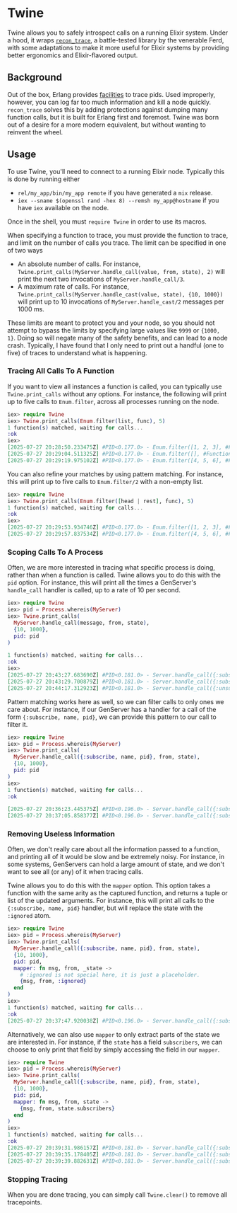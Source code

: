 # Twine

Twine allows you to safely introspect calls on a running Elixir system. Under a
hood, it wraps [`recon_trace`](https://ferd.github.io/recon/recon_trace.html),
a battle-tested library by the venerable Ferd, with some adaptations to make it
more useful for Elixir systems by providing better ergonomics and
Elixir-flavored output.

## Background
Out of the box, Erlang provides
[facilities](https://www.erlang.org/doc/apps/erts/erlang.html#trace_pattern/2)
to trace pids. Used improperly, however, you can log far too much information
and kill a node quickly. `recon_trace` solves this by adding protections against
dumping many function calls, but it is built for Erlang first and foremost.
Twine was born out of a desire for a more modern equivalent, but without wanting
to reinvent the wheel.

## Usage
To use Twine, you'll need to connect to a running Elixir node. Typically this is
done by running either 
- `rel/my_app/bin/my_app remote` if you have generated a `mix` release.
- `iex --sname $(openssl rand -hex 8) --remsh my_app@hostname` if you have
  `iex` available on the node.


Once in the shell, you must `require Twine` in order to use its macros.

When specifying a function to trace, you must provide the function to trace, and
limit on the number of calls you trace. The limit can be specified in one of two
ways

- An absolute number of calls. For instance,
`Twine.print_calls(MyServer.handle_call(value, from, state), 2)`
  will print the next two invocations of `MyServer.handle_call/3`.
- A maximum rate of calls. For instance,
`Twine.print_calls(MyServer.handle_cast(value, state), {10, 1000})`
  will print up to 10 invocations of `MyServer.handle_cast/2` messages per 1000
ms.

These limits are meant to protect you and your node, so you should not attempt
to bypass the limits by specifying large values like `9999` or `{1000, 1}`.
Doing so will negate many of the safety benefits, and can lead to a node crash.
Typically, I have found that I only need to print out a handful (one to five) of
traces to understand what is happening.


### Tracing All Calls To A Function

If you want to view all instances a function is called, you can typically use
`Twine.print_calls` without any options. For instance, the following will print
up to five calls to `Enum.filter`, across all processes running on the node.

```elixir
iex> require Twine
iex> Twine.print_calls(Enum.filter(list, func), 5)
1 function(s) matched, waiting for calls...
:ok
iex>
[2025-07-27 20:28:50.233475Z] #PID<0.177.0> - Enum.filter([1, 2, 3], #Function<42.39164016/1 in :erl_eval.expr/6>)
[2025-07-27 20:29:04.511325Z] #PID<0.177.0> - Enum.filter([], #Function<42.39164016/1 in :erl_eval.expr/6>)
[2025-07-27 20:29:19.975102Z] #PID<0.177.0> - Enum.filter([4, 5, 6], #Function<42.39164016/1 in :erl_eval.expr/6>)
```


You can also refine your matches by using pattern matching. For instance, this
will print up to five calls to `Enum.filter/2` with a non-empty list.
```elixir
iex> require Twine
iex> Twine.print_calls(Enum.filter([head | rest], func), 5)
1 function(s) matched, waiting for calls...
:ok
iex>
[2025-07-27 20:29:53.934746Z] #PID<0.177.0> - Enum.filter([1, 2, 3], #Function<42.39164016/1 in :erl_eval.expr/6>)
[2025-07-27 20:29:57.837534Z] #PID<0.177.0> - Enum.filter([4, 5, 6], #Function<42.39164016/1 in :erl_eval.expr/6>)
```

### Scoping Calls To A Process

Often, we are more interested in tracing what specific process is doing, rather
than when a function is called. Twine allows you to do this with the `pid`
option. For instance, this will print all the times a GenServer's `handle_call`
handler is called, up to a rate of 10 per second.

```elixir
iex> require Twine
iex> pid = Process.whereis(MyServer)
iex> Twine.print_calls(
  MyServer.handle_call(message, from, state), 
  {10, 1000},
  pid: pid
)

1 function(s) matched, waiting for calls...
:ok
iex>
[2025-07-27 20:43:27.683690Z] #PID<0.181.0> - Server.handle_call({:subscribe, "listener", #PID<0.189.0>}, {#PID<0.182.0>, [:alias | #Reference<0.0.23299.892277068.2243493891.5200>]}, %{subscribers: []})
[2025-07-27 20:43:29.700879Z] #PID<0.181.0> - Server.handle_call({:subscribe, "listener2", #PID<0.191.0>}, {#PID<0.182.0>, [:alias | #Reference<0.0.23299.892277068.2243493890.3014>]}, %{subscribers: [{"listener", #PID<0.189.0>}]})
[2025-07-27 20:44:17.312923Z] #PID<0.181.0> - Server.handle_call({:unsubscribe, "listener2"}, {#PID<0.182.0>, [:alias | #Reference<0.0.23299.892277068.2243493891.5293>]}, %{subscribers: [{"listener2", #PID<0.191.0>}, {"listener", #PID<0.189.0>}]})
```

Pattern matching works here as well, so we can filter calls to only ones we care
about. For instance, if our GenServer has a handler for a call of the form
`{:subscribe, name, pid}`, we can provide this pattern to our call to filter it.

```elixir
iex> require Twine
iex> pid = Process.whereis(MyServer)
iex> Twine.print_calls(
  MyServer.handle_call({:subscribe, name, pid}, from, state), 
  {10, 1000},
  pid: pid
)
iex>
1 function(s) matched, waiting for calls...
:ok

[2025-07-27 20:36:23.445375Z] #PID<0.196.0> - Server.handle_call({:subscribe, "listener", #PID<0.197.0>}, {#PID<0.197.0>, [:alias | #Reference<0.0.25219.3166356339.1974009859.127473>]}, %{subscribers: []})
[2025-07-27 20:37:05.858377Z] #PID<0.196.0> - Server.handle_call({:subscribe, "listener2", #PID<0.212.0>}, {#PID<0.197.0>, [:alias | #Reference<0.0.25219.3166356339.1974009859.127485>]}, %{subscribers: [{"listener", #PID<0.197.0>}]})
```

### Removing Useless Information

Often, we don't really care about all the information passed to a function, and
printing all of it would be slow and be extremely noisy. For instance, in some 
systems, GenServers can hold a large amount of state, and we don't want to see
all (or any) of it when tracing calls. 

Twine allows you to do this with the `mapper` option. This option takes a
function with the same arity as the captured function, and returns a tuple or
list of the updated arguments. For instance, this will print all calls to the
`{:subscribe, name, pid}` handler, but will replace the state with the `:ignored`
atom.

```elixir
iex> require Twine
iex> pid = Process.whereis(MyServer)
iex> Twine.print_calls(
  MyServer.handle_call({:subscribe, name, pid}, from, state), 
  {10, 1000},
  pid: pid,
  mapper: fn msg, from, _state ->
    # :ignored is not special here, it is just a placeholder.
    {msg, from, :ignored}
  end
)
iex>
1 function(s) matched, waiting for calls...
:ok
[2025-07-27 20:37:47.920038Z] #PID<0.196.0> - Server.handle_call({:subscribe, "listener3", #PID<0.215.0>}, {#PID<0.197.0>, [:alias | #Reference<0.0.25219.3166356339.1974009867.127298>]}, :ignored)
```

Alternatively, we can also use `mapper` to only extract parts of the state we
are interested in. For instance, if the `state` has a field `subscribers`, we
can choose to only print that field by simply accessing the field in our
`mapper`.

```elixir
iex> require Twine
iex> pid = Process.whereis(MyServer)
iex> Twine.print_calls(
  MyServer.handle_call({:subscribe, name, pid}, from, state), 
  {10, 1000},
  pid: pid,
  mapper: fn msg, from, state ->
    {msg, from, state.subscribers}
  end
)
iex>
1 function(s) matched, waiting for calls...
:ok
[2025-07-27 20:39:31.986157Z] #PID<0.181.0> - Server.handle_call({:subscribe, "listener1", #PID<0.191.0>}, {#PID<0.182.0>, [:alias | #Reference<0.0.23299.904233524.900530177.57921>]}, [])
[2025-07-27 20:39:35.178405Z] #PID<0.181.0> - Server.handle_call({:subscribe, "listener2", #PID<0.193.0>}, {#PID<0.182.0>, [:alias | #Reference<0.0.23299.904233524.900530177.57986>]}, [{"listener1", #PID<0.191.0>}])
[2025-07-27 20:39:39.882631Z] #PID<0.181.0> - Server.handle_call({:subscribe, "listener3", #PID<0.195.0>}, {#PID<0.182.0>, [:alias | #Reference<0.0.23299.904233524.900530177.58022>]}, [{"listener2", #PID<0.193.0>}, {"listener1", #PID<0.191.0>}])
```

### Stopping Tracing

When you are done tracing, you can simply call `Twine.clear()` to remove all
tracepoints.
